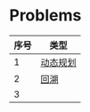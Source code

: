 # Problems

| 序号 | 类型                        |
| ---- | --------------------------- |
| 1    | [动态规划](DynamicPlanning) |
| 2    | [回溯](Backtrack)           |
| 3    |                             |

